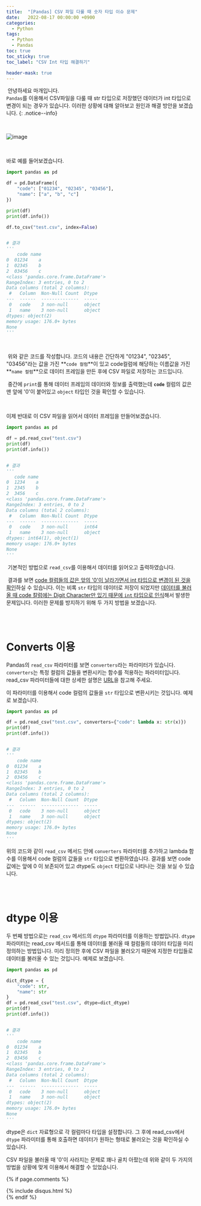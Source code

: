 ```yaml
---
title:  "[Pandas] CSV 파일 다룰 때 숫자 타입 이슈 문제"
date:   2022-08-17 00:00:00 +0900
categories:
  - Python
tags:
  - Python
  - Pandas
toc: true
toc_sticky: true
toc_label: "CSV Int 타입 해결하기"

header-mask: true
---
```




&nbsp;안녕하세요 마개입니다.  
`Pandas`를 이용해서 CSV파일을 다룰 때 str 타입으로 저장했던 데이터가 int 타입으로 변경이 되는 경우가 있습니다. 이러한 상황에 대해 알아보고 원인과 해결 방안을 보겠습니다.
{: .notice--info}

<br>

![image](https://user-images.githubusercontent.com/78892113/184921564-bf88da6d-c519-4276-9157-8b12bbd89fcb.png)

<br>

바로 예를 들어보겠습니다.

```python
import pandas as pd

df = pd.DataFrame({
    "code": ["01234", "02345", "03456"],
    "name": ["a", "b", "c"]
})

print(df)
print(df.info())

df.to_csv("test.csv", index=False)


# 결과
'''
    code name
0  01234    a
1  02345    b
2  03456    c
<class 'pandas.core.frame.DataFrame'>
RangeIndex: 3 entries, 0 to 2
Data columns (total 2 columns):
 #   Column  Non-Null Count  Dtype 
---  ------  --------------  ----- 
 0   code    3 non-null      object
 1   name    3 non-null      object
dtypes: object(2)
memory usage: 176.0+ bytes
None
'''
```

<br>

&nbsp;위와 같은 코드를 작성합니다. 코드의 내용은 간단하게 "01234", "02345", "03456"라는 값을 가진 **`code 컬럼`**이 있고 code컬럼에 해당하는 이름값을 가진 **`name 컬럼`**으로 데이터 프레임을 만든 후에 CSV 파일로 저장하는 코드입니다. 

&nbsp;중간에 `print`를 통해 데이터 프레임의 데이터와 정보를 출력했는데 **`code`** 컬럼의 값은 맨 앞에 '0'이 붙어있고 `object` 타입인 것을 확인할 수 있습니다.

<br>

이제 반대로 이 CSV 파일을 읽어서 데이터 프레임을 만들어보겠습니다.

```python
import pandas as pd

df = pd.read_csv("test.csv")
print(df)
print(df.info())


# 결과
'''
   code name
0  1234    a
1  2345    b
2  3456    c
<class 'pandas.core.frame.DataFrame'>
RangeIndex: 3 entries, 0 to 2
Data columns (total 2 columns):
 #   Column  Non-Null Count  Dtype 
---  ------  --------------  ----- 
 0   code    3 non-null      int64 
 1   name    3 non-null      object
dtypes: int64(1), object(1)
memory usage: 176.0+ bytes
None
'''
```

&nbsp;기본적인 방법으로 `read_csv`를 이용해서 데이터를 읽어오고 출력하였습니다.

&nbsp;결과를 보면 <u>code 컬럼들의 값은 앞의 '0'이 날라가면서 int 타입으로 변경이 된 것을 확인</u>하실 수 있습니다. 이는 비록 `str` 타입의 데이터로 저장이 되었지만 <u>데이터를 불러올 때 code 칼럼에는 Digit Character만 있기 때문에 `int` 타입으로 인식</u>해서 발생한 문제입니다. 이러한 문제를 방지하기 위해 두 가지 방법을 보겠습니다.

<br><br>

# Converts 이용

Pandas의 `read_csv` 파라미터를 보면 `converters`라는 파라미터가 있습니다. `converters`는 특정 컬럼의 값들을 변환시키는 함수를 적용하는 파라미터입니다. read_csv 파라미터들에 대한 상세한 설명은 <a href="https://pandas.pydata.org/pandas-docs/stable/reference/api/pandas.read_csv.html">URL</a>을 참고해 주세요.

이 파라미터를 이용해서 code 컬럼의 값들을 `str` 타입으로 변환시키는 것입니다. 예제로 보겠습니다.

```python
import pandas as pd

df = pd.read_csv("test.csv", converters={"code": lambda x: str(x)})
print(df)
print(df.info())


# 결과
'''
    code name
0  01234    a
1  02345    b
2  03456    c
<class 'pandas.core.frame.DataFrame'>
RangeIndex: 3 entries, 0 to 2
Data columns (total 2 columns):
 #   Column  Non-Null Count  Dtype 
---  ------  --------------  ----- 
 0   code    3 non-null      object
 1   name    3 non-null      object
dtypes: object(2)
memory usage: 176.0+ bytes
None
'''
```

위의 코드와 같이 `read_csv` 메서드 안에 `converters` 파라미터를 추가하고 lambda 함수를 이용해서 code 컬럼의 값들을 `str` 타입으로 변환하였습니다. 결과를 보면 code 값에는 앞에 0 이 보존되어 있고 dtype도 `object` 타입으로 나타나는 것을 보실 수 있습니다.

<br><br>

# dtype 이용

두 번째 방법으로는 `read_csv` 메서드의 `dtype` 파라미터를 이용하는 방법입니다. `dtype` 파라미터는 read_csv 메서드를 통해 데이터를 불러올 때 컬럼들의 데이터 타입을 미리 정의하는 방법입니다. 미리 정의한 후에 CSV 파일을 불러오기 때문에 지정한 타입들로 데이터를 불러올 수 있는 것입니다. 예제로 보겠습니다.

```python
import pandas as pd

dict_dtype = {
    "code": str,
    "name": str
}
df = pd.read_csv("test.csv", dtype=dict_dtype)
print(df)
print(df.info())


# 결과
'''
    code name
0  01234    a
1  02345    b
2  03456    c
<class 'pandas.core.frame.DataFrame'>
RangeIndex: 3 entries, 0 to 2
Data columns (total 2 columns):
 #   Column  Non-Null Count  Dtype 
---  ------  --------------  ----- 
 0   code    3 non-null      object
 1   name    3 non-null      object
dtypes: object(2)
memory usage: 176.0+ bytes
None
'''
```

dtype은 `dict` 자료형으로 각 컬럼마다 타입을 설정합니다. 그 후에 read_csv에서 `dtype` 파라미터를 통해 호출하면 데이터가 원하는 형태로 불러오는 것을 확인하실 수 있습니다.

CSV 파일을 불러올 때 '0'이 사라지는 문제로 꽤나 골치 아팠는데 위와 같이 두 가지의 방법을 상황에 맞게 이용해서 해결할 수 있었습니다.

{% if page.comments %}
<div id="post-disqus" class="container">
{% include disqus.html %}
</div>
{% endif %}